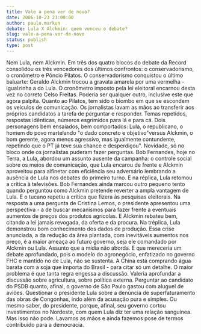 ```yaml
---
title: Vale a pena ver de novo?
date: 2006-10-23 21:00:00
author: paulo.markun
debate: Lula X Alckmin: quem venceu o debate?
slug: vale-a-pena-ver-de-novo
status: publish 
type: post
---
```


Nem Lula, nem Alckmin. Em três dos quatro blocos do debate da Record consolidou os três vencedores dos últimos confrontos: o conservadorismo, o cronômetro e Pôncio Pilatos. O conservadorismo conquistou o último baluarte: Geraldo Alckmin trocou a gravata amarela por uma vermelha - igualzinha a do Lula. O cronômetro imposto pela lei eleitoral encarnou desta vez no correto Celso Freitas. Poderia ser qualquer outro, inclusive este que agora palpita. Quanto ao Pilatos, tem sido o biombo em que se escondem os veículos de comunicação. Os jornalistas lavam as mãos ao transferir aos próprios candidatos a tarefa de perguntar e responder.
Temas repetidos, respostas idênticas, números esgrimidos para lá e para cá. Dois personagens bem ensaiados, bem comportados: Lula, o republicano, o homem do povo martelando "o dado concreto e objetivo"versus Alckmin, o bom gerente, agora menos agressivo, mas igualmente contundente, repetindo que o PT já teve sua chance e desperdiçou". 
Novidade, só no bloco onde os jornalistas puderam fazer perguntas. Bob Fernandes, hoje no Terra, a Lula, abordou um assunto ausente da campanha: o controle social sobre os meios de comunicação, que Lula encarou de frente e Alckmin aproveitou para alfinetar com eficiência seu adversário lembrando a ausência de Lula nos debates do primeiro turno. E na réplica, Lula retomou a crítica à televisões. 
Bob Fernandes ainda marcou outro pequeno tento quando perguntou como Alckmin pretende reverter a ampla vantagem de Lula. E o tucano repetiu a crítica que fizera às pesquisas eleitorais. 
Na resposta a uma pergunta de Cristina Lemos, o presidente apresentou uma perspectiva - a de buscar mecanismos para fazer frente a eventuais aumentos de preços dos produtos agrícolas. E Alckmin rebateu bem, citando a lei jamais revogada, da oferta e da procura. Na tréplica, Lula demonstrou bom conhecimento dos dados de produção. 
Essa crise anunciada, a da redução da área plantada, com inevitáveis aumentos nos preço, é a maior ameaça ao futuro governo, seja ele comandado por Alckmin ou Lula. Assunto que a mídia não aborda. E que mereceria um debate aprofundado, pois o modelo do agronegócio, enfatizado no governo FHC e mantido no de Lula, não se sustenta. A China está comprando água barata com a soja que importa do Brasil - para citar só um detalhe. 
O maior problema é que tanta regra engessa a discussão. Valeria aprofundar a discussão sobre agricultura, sobre política externa. Perguntar ao candidato do PSDB quanto, afinal, o governo de São Paulo gastou com aluguel de aviões. Questionar o presidente Lula sobre a denúncia de superfaturamento das obras de Congonhas, indo além da acusação pura e simples. Ou mesmo saber, do presidente, porque, afinal, seu governo cortou investimentos no Nordeste, com quem Lula diz ter uma relação sanguínea. Mas isso não pode.
Lavamos as mãos e ainda fazemos pose de termos contribuído para a democracia.
